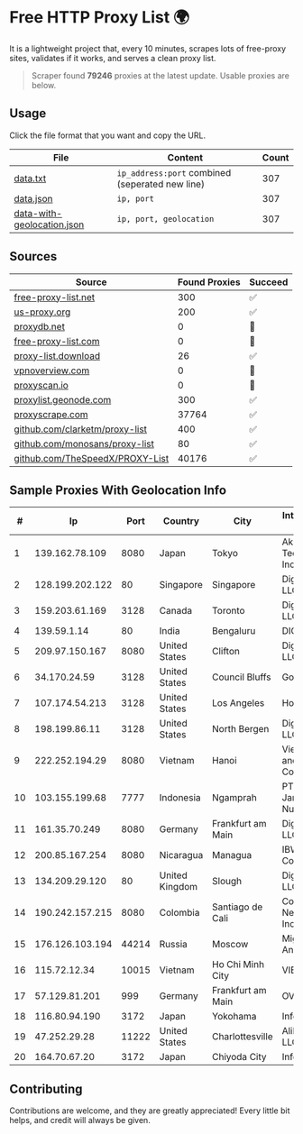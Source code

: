 
# Free HTTP Proxy List 🌍

It is a lightweight project that, every 10 minutes, scrapes lots of free-proxy sites, validates if it works, and serves a clean proxy list.


> Scraper found **79246** proxies at the latest update. Usable proxies are below.

## Usage

Click the file format that you want and copy the URL.


|File|Content|Count|
|----|-------|-----|
|[data.txt](https://raw.githubusercontent.com/themiralay/Proxy-List-World/master/data.txt)|`ip_address:port` combined (seperated new line)|307|
|[data.json](https://raw.githubusercontent.com/themiralay/Proxy-List-World/master/data.json)|`ip, port`|307|
|[data-with-geolocation.json](https://raw.githubusercontent.com/themiralay/Proxy-List-World/master/data-with-geolocation.json)|`ip, port, geolocation`|307|

## Sources

|Source|Found Proxies|Succeed|
|------|-------------|-------|
|[free-proxy-list.net](https://free-proxy-list.net)|300|✅|
|[us-proxy.org](https://www.us-proxy.org)|200|✅|
|[proxydb.net](http://proxydb.net)|0|🚫|
|[free-proxy-list.com](https://free-proxy-list.com/?page=&port=&type%5B%5D=http&type%5B%5D=https&up_time=0&search=Search)|0|🚫|
|[proxy-list.download](https://www.proxy-list.download/HTTP)|26|✅|
|[vpnoverview.com](https://vpnoverview.com/privacy/anonymous-browsing/free-proxy-servers)|0|🚫|
|[proxyscan.io](https://www.proxyscan.io)|0|🚫|
|[proxylist.geonode.com](https://proxylist.geonode.com/api/proxy-list?limit=300&page=1&sort_by=lastChecked&sort_type=desc&protocols=http,https)|300|✅|
|[proxyscrape.com](https://api.proxyscrape.com/v2/?request=displayproxies&protocol=http&timeout=10000&country=all&ssl=all&anonymity=all)|37764|✅|
|[github.com/clarketm/proxy-list](https://raw.githubusercontent.com/clarketm/proxy-list/master/proxy-list-raw.txt)|400|✅|
|[github.com/monosans/proxy-list](https://raw.githubusercontent.com/monosans/proxy-list/main/proxies/http.txt)|80|✅|
|[github.com/TheSpeedX/PROXY-List](https://raw.githubusercontent.com/TheSpeedX/PROXY-List/master/http.txt)|40176|✅|


## Sample Proxies With Geolocation Info

|#|Ip|Port|Country|City|Internet Service Provider|
|-|--|----|-------|----|-------------------------|
|1|139.162.78.109|8080|Japan|Tokyo|Akamai Technologies, Inc.|
|2|128.199.202.122|80|Singapore|Singapore|DigitalOcean, LLC|
|3|159.203.61.169|3128|Canada|Toronto|DigitalOcean, LLC|
|4|139.59.1.14|80|India|Bengaluru|DIGITALOCEAN|
|5|209.97.150.167|8080|United States|Clifton|DigitalOcean, LLC|
|6|34.170.24.59|3128|United States|Council Bluffs|Google LLC|
|7|107.174.54.213|3128|United States|Los Angeles|HostPapa|
|8|198.199.86.11|3128|United States|North Bergen|DigitalOcean, LLC|
|9|222.252.194.29|8080|Vietnam|Hanoi|VietNam Post and Telecom Corporation|
|10|103.155.199.68|7777|Indonesia|Ngamprah|PT Lintas Jaringan Nusantara|
|11|161.35.70.249|8080|Germany|Frankfurt am Main|DigitalOcean, LLC|
|12|200.85.167.254|8080|Nicaragua|Managua|IBW Communications|
|13|134.209.29.120|80|United Kingdom|Slough|DigitalOcean, LLC|
|14|190.242.157.215|8080|Colombia|Santiago de Cali|Columbus Networks USA, Inc.|
|15|176.126.103.194|44214|Russia|Moscow|Miglovets Egor Andreevich|
|16|115.72.12.34|10015|Vietnam|Ho Chi Minh City|VIETELmetro|
|17|57.129.81.201|999|Germany|Frankfurt am Main|OVH SAS|
|18|116.80.94.190|3172|Japan|Yokohama|InfoSphere|
|19|47.252.29.28|11222|United States|Charlottesville|Alibaba Cloud LLC|
|20|164.70.67.20|3172|Japan|Chiyoda City|InfoSphere|



## Contributing

Contributions are welcome, and they are greatly appreciated! Every
little bit helps, and credit will always be given.

